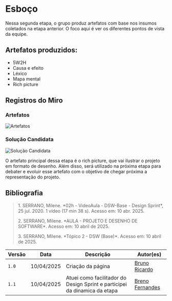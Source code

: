 # Esboço

Nessa segunda etapa, o grupo produz artefatos com base nos insumos coletados na etapa anterior. O foco aqui é ver os diferentes pontos de vista da equipe.

## Artefatos produzidos:
- 5W2H
- Causa e efeito
- Léxico
- Mapa mental
- Rich picture

## Registros do Miro

### Artefatos
![Artefatos](/assets/DesignSprint/11.artefatos.png)

### Solução Candidata
![Solução Candidata](/assets/DesignSprint/12.solCand.png)


O artefato principal dessa etapa é o rich picture, que vai ilustrar o projeto em formato de desenho. Além disso, será utilizado na próxima etapa para debater e evoluir esse artefato com o objetivo de chegar próxima a representação do projeto.

## Bibliografia

> <p id="1">1. SERRANO, Milene. *02h - VideoAula - DSW-Base - Design Sprint*, 25 jul. 2020. 1 vídeo (17 min 38 s). Acesso em: 10 abr. 2025.</p>
> <p id="2">2. SERRANO, Milene. *AULA - PROJETO E DESENHO DE SOFTWARE*. Acesso em: 10 abril de 2025.</p>  
> <p id="3">3. SERRANO, Milene. *Tópico 2 - DSW (Base)*. Acesso em: 10 abril de 2025.</p>

| Versão | Data       | Descrição                                      | Autor(es)                         |
|--------|------------|------------------------------------------------|-----------------------------------|
| `1.0`  | 10/04/2025 | Criação da página  | [Bruno Ricardo](https://github.com/EhOBruno) |
| `1.1`  | 10/04/2025 | Atuei como facilitador do Design Sprint e participei da dinamica da etapa | [Breno Fernandes](https://github.com/Brenofrds) |